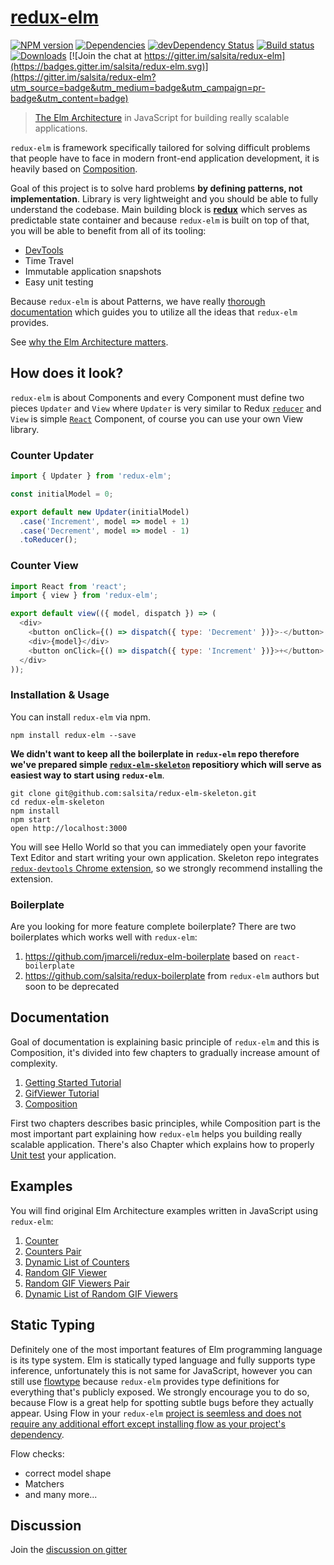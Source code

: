 # [redux-elm](http://salsita.github.io/prism)

[![NPM version][npm-image]][npm-url]
[![Dependencies][dependencies]][npm-url]
[![devDependency Status][dev-dependencies]][dev-dependencies-url]
[![Build status][travis-image]][travis-url]
[![Downloads][downloads-image]][downloads-url]
[![Join the chat at https://gitter.im/salsita/redux-elm](https://badges.gitter.im/salsita/redux-elm.svg)](https://gitter.im/salsita/redux-elm?utm_source=badge&utm_medium=badge&utm_campaign=pr-badge&utm_content=badge)

> [The Elm Architecture](https://github.com/evancz/elm-architecture-tutorial) in JavaScript for building really scalable applications.

`redux-elm` is framework specifically tailored for solving difficult problems that people have to face in modern front-end application development, it is heavily based on [Composition](http://salsita.github.io/redux-elm/composition/).

Goal of this project is to solve hard problems **by defining patterns, not implementation**. Library is very lightweight and you should be able to fully understand the codebase. Main building block is **[redux](http://github.com/reactjs/redux)** which serves as predictable state container and because `redux-elm` is built on top of that, you will be able to benefit from all of its tooling:


* [DevTools](https://github.com/zalmoxisus/redux-devtools-extension)
* Time Travel
* Immutable application snapshots
* Easy unit testing

Because `redux-elm` is about Patterns, we have really [thorough documentation](http://salsita.github.io/prism) which guides you to utilize all the ideas that `redux-elm` provides.

See [why the Elm Architecture matters](http://salsita.github.io/prism/).

## How does it look?

`redux-elm` is about Components and every Component must define two pieces `Updater` and `View` where `Updater` is very similar to Redux [`reducer`](http://redux.js.org/docs/basics/Reducers.html) and `View` is simple [`React`](https://facebook.github.io/react/) Component, of course you can use your own View library.

### Counter Updater

```javascript
import { Updater } from 'redux-elm';

const initialModel = 0;

export default new Updater(initialModel)
  .case('Increment', model => model + 1)
  .case('Decrement', model => model - 1)
  .toReducer();
```

### Counter View

```javascript
import React from 'react';
import { view } from 'redux-elm';

export default view(({ model, dispatch }) => (
  <div>
    <button onClick={() => dispatch({ type: 'Decrement' })}>-</button>
    <div>{model}</div>
    <button onClick={() => dispatch({ type: 'Increment' })}>+</button>
  </div>
));

```

### Installation & Usage
You can install `redux-elm` via npm.

```
npm install redux-elm --save
```

**We didn't want to keep all the boilerplate in `redux-elm` repo therefore we've prepared simple [`redux-elm-skeleton`](http://github.com/salsita/redux-elm-skeleton) repositiory which will serve as easiest way to start using `redux-elm`**.

```
git clone git@github.com:salsita/redux-elm-skeleton.git
cd redux-elm-skeleton
npm install
npm start
open http://localhost:3000
```

You will see Hello World so that you can immediately open your favorite Text Editor and start writing your own application. Skeleton repo integrates [`redux-devtools` Chrome extension](https://github.com/zalmoxisus/redux-devtools-extension), so we strongly recommend installing the extension.

### Boilerplate

Are you looking for more feature complete boilerplate? There are two boilerplates which works well with `redux-elm`:

1. https://github.com/jmarceli/redux-elm-boilerplate based on `react-boilerplate` 
2. https://github.com/salsita/redux-boilerplate from `redux-elm` authors but soon to be deprecated

## Documentation

Goal of documentation is explaining basic principle of `redux-elm` and this is Composition, it's divided into few chapters to gradually increase amount of complexity. 

1. [Getting Started Tutorial](http://salsita.github.io/prism/getting-started/)
2. [GifViewer Tutorial](http://salsita.github.io/prism/gif-viewer/)
3. [Composition](http://salsita.github.io/prism/composition/)

First two chapters describes basic principles, while Composition part is the most important part explaining how `redux-elm` helps you building really scalable application. There's also Chapter which explains how to properly [Unit test](http://salsita.github.io/redux-elm/gif-viewer/unit-tests.html) your application.

## Examples

You will find original Elm Architecture examples written in JavaScript using `redux-elm`:

1. [Counter](./examples/counter)
2. [Counters Pair](./examples/pair-of-counters)
2. [Dynamic List of Counters](./examples/dynamic-list-of-counters)
2. [Random GIF Viewer](./examples/random-gif-viewer)
2. [Random GIF Viewers Pair](./examples/gif-viewers-pair)
2. [Dynamic List of Random GIF Viewers](./examples/gif-viewers-dynamic-list)

## Static Typing
Definitely one of the most important features of Elm programming language is its type system. Elm is statically typed language and fully supports type inference, unfortunately this is not same for JavaScript, however you can still use [flowtype](http://flowtype.org/) because `redux-elm` provides type definitions for everything that's publicly exposed. We strongly encourage you to do so, because Flow is a great help for spotting subtle bugs before they actually appear. Using Flow in your `redux-elm` [project is seemless and does not require any additional effort except installing flow as your project's dependency](https://github.com/salsita/redux-elm-skeleton/commit/cd6d370a4dcc999779ebd0eb3f67dff1ac1bfb1d).

Flow checks:

* correct model shape
* Matchers
* and many more...

## Discussion
Join the [discussion on gitter](https://gitter.im/salsita/prism)

[npm-image]: https://img.shields.io/npm/v/redux-elm.svg?style=flat-square
[npm-url]: https://npmjs.org/package/redux-elm
[travis-image]: https://img.shields.io/travis/salsita/redux-elm.svg?style=flat-square
[travis-url]: https://travis-ci.org/salsita/redux-elm
[downloads-image]: http://img.shields.io/npm/dm/redux-elm.svg?style=flat-square
[downloads-url]: https://npmjs.org/package/redux-elm
[dependencies]: https://david-dm.org/salsita/redux-elm.svg
[dev-dependencies]: https://david-dm.org/salsita/redux-elm/dev-status.svg
[dev-dependencies-url]: https://david-dm.org/salsita/redux-elm#info=devDependencies
